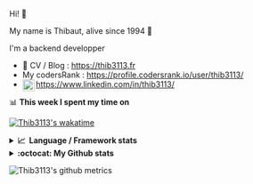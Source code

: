 Hi! 👋

My name is Thibaut, alive since 1994 🍷

I'm a backend developper

-   📝 CV / Blog : https://thib3113.fr
-   My codersRank : https://profile.codersrank.io/user/thib3113/
-   <a href="https://www.linkedin.com/in/thib3113/"><img align="left" alt="Thib3113's Linkedin" width="21px" src="https://img.icons8.com/color/48/linkedin.png" /></a> https://www.linkedin.com/in/thib3113/

📊 **This week I spent my time on**

[![Thib3113's wakatime](https://github-readme-stats.vercel.app/api/wakatime?username=thib3113&layout=default&theme=dracula&langs_count=6&hide_title=true&hide_border=true)](https://wakatime.com/@thib3113)

<details>
  <summary><b>📈&nbsp;&nbsp;Language&nbsp;/&nbsp;Framework stats</b></summary>
  <br/>  
  <a href='https://profile.codersrank.io/user/thib3113/'>
  <img src='http://cr-skills-chart-widget.azurewebsites.net/api/api?username=thib3113&padding=30&skills=php,batchfile,javascript,less,mysql,reactjs,scss,shell,typescript,vue'>
  </a>
</details>

<details>
  <summary><b>:octocat: My Github stats</b></summary>
  <br/>  
  
  <img src="https://github-readme-stats.vercel.app/api?username=thib3113&theme=dracula&show_icons=true&" alt="Thib3113's GitHub stats" />

<!--START_SECTION:activity-->

1. 🗣 Commented on [#153](https://github.com/beaugunderson/ip-address/issues/153#issuecomment-1719197306) in [beaugunderson/ip-address](https://github.com/beaugunderson/ip-address)
2. 🗣 Commented on [#646](https://github.com/thib3113/unifi-client/issues/646#issuecomment-1719147206) in [thib3113/unifi-client](https://github.com/thib3113/unifi-client)
3. 🗣 Commented on [#367](https://github.com/moleculerjs/moleculer-db/pull/367#issuecomment-1711354850) in [moleculerjs/moleculer-db](https://github.com/moleculerjs/moleculer-db)
4. 🗣 Commented on [#367](https://github.com/moleculerjs/moleculer-db/pull/367#issuecomment-1710695628) in [moleculerjs/moleculer-db](https://github.com/moleculerjs/moleculer-db)
5. 🚀 Published release [crowdsec-http-middleware/v0.0.7](https://github.com/thib3113/node-crowdsec/releases/tag/crowdsec-http-middleware/v0.0.7) in [thib3113/node-crowdsec](https://github.com/thib3113/node-crowdsec)
 <!--END_SECTION:activity-->

</details>

![Thib3113's github metrics](https://gist.githubusercontent.com/thib3113/83a96e16f8bca103f1b0e376186c66ec/raw/github-metrics.svg)
